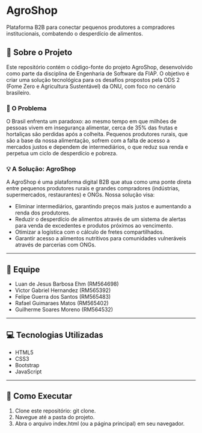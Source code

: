 # AgroShop
Plataforma B2B para conectar pequenos produtores a compradores institucionais, combatendo o desperdício de alimentos.


## 📝 Sobre o Projeto
Este repositório contém o código-fonte do projeto AgroShop, desenvolvido como parte da disciplina de Engenharia de Software da FIAP. O objetivo é criar uma solução tecnológica para os desafios propostos pela ODS 2 (Fome Zero e Agricultura Sustentável) da ONU, com foco no cenário brasileiro.

### 🎯 O Problema
O Brasil enfrenta um paradoxo: ao mesmo tempo em que milhões de pessoas vivem em insegurança alimentar, cerca de 35% das frutas e hortaliças são perdidas após a colheita. Pequenos produtores rurais, que são a base da nossa alimentação, sofrem com a falta de acesso a mercados justos e dependem de intermediários, o que reduz sua renda e perpetua um ciclo de desperdício e pobreza.   

### 💡 A Solução: AgroShop
A AgroShop é uma plataforma digital B2B que atua como uma ponte direta entre pequenos produtores rurais e grandes compradores (indústrias, supermercados, restaurantes) e ONGs. Nossa solução visa:

- Eliminar intermediários, garantindo preços mais justos e aumentando a renda dos produtores.
- Reduzir o desperdício de alimentos através de um sistema de alertas para venda de excedentes e produtos próximos ao vencimento.
- Otimizar a logística com o cálculo de fretes compartilhados.
- Garantir acesso a alimentos nutritivos para comunidades vulneráveis através de parcerias com ONGs.
---

## 👥 Equipe
- Luan de Jesus Barbosa Ehm (RM564698)
- Victor Gabriel Hernandez (RM565392)
- Felipe Guerra dos Santos (RM565483)
- Rafael Guimaraes Matos (RM565402)
- Guilherme Soares Moreno (RM564532)
---

## 💻 Tecnologias Utilizadas
- HTML5
- CSS3
- Bootstrap
- JavaScript
---

## 🚀 Como Executar
1. Clone este repositório: git clone.
2. Navegue até a pasta do projeto.
3. Abra o arquivo index.html (ou a página principal) em seu navegador.
